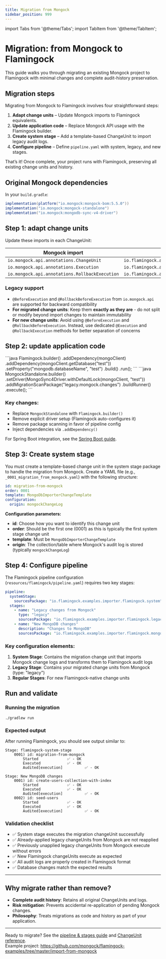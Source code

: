 ```yaml
---
title: Migration from Mongock
sidebar_position: 999
---
```

import Tabs from '@theme/Tabs';
import TabItem from '@theme/TabItem';

# Migration: from Mongock to Flamingock

This guide walks you through migrating an existing Mongock project to Flamingock with minimal changes and complete audit-history preservation.

## Migration steps

Migrating from Mongock to Flamingock involves four straightforward steps:

1. **Adapt change units** – Update Mongock imports to Flamingock equivalents.  
2. **Update application code** – Replace Mongock API usage with the Flamingock builder.  
3. **Create system stage** – Add a template-based ChangeUnit to import legacy audit logs.  
4. **Configure pipeline** – Define `pipeline.yaml` with system, legacy, and new stages.  

That’s it! Once complete, your project runs with Flamingock, preserving all existing change units and history.

## Original Mongock dependencies

In your `build.gradle`:

```groovy
implementation(platform("io.mongock:mongock-bom:5.5.0"))
implementation("io.mongock:mongock-standalone")
implementation("io.mongock:mongodb-sync-v4-driver")
```

## Step 1: adapt change units

Update these imports in each ChangeUnit:

| Mongock import                                 | Flamingock import                                 |
|------------------------------------------------|---------------------------------------------------|
| `io.mongock.api.annotations.ChangeUnit`        | `io.flamingock.api.annotations.ChangeUnit`        |
| `io.mongock.api.annotations.Execution`         | `io.flamingock.api.annotations.Execution`         |
| `io.mongock.api.annotations.RollbackExecution` | `io.flamingock.api.annotations.RollbackExecution` |

### Legacy support

- `@BeforeExecution` and `@RollbackBeforeExecution` from `io.mongock.api` are supported for backward compatibility
- **For migrated change units**: Keep them **exactly as they are** - do not split or modify beyond import changes to maintain immutability
- **For new change units**: Avoid using `@BeforeExecution` and `@RollbackBeforeExecution`. Instead, use dedicated `@Execution` and `@RollbackExecution` methods for better separation of concerns

## Step 2: update application code

<Tabs groupId="migration">
  <TabItem value="flamingock" label="Flamingock(new)" default>
```java
Flamingock.builder()
    .addDependency(mongoClient)
    .addDependency(mongoClient.getDatabase("test"))
    .setProperty("mongodb.databaseName", "test")
    .build()
    .run();
```
  </TabItem>
  <TabItem value="mongock" label="Mongock(legacy)">
```java
MongockStandalone.builder()
    .setDriver(MongoSync4Driver.withDefaultLock(mongoClient, "test"))
    .addMigrationScanPackage("legacy.mongock.changes")
    .buildRunner()
    .execute();
```
  </TabItem>
</Tabs>


### Key changes:
- Replace `MongockStandalone` with `Flamingock.builder()`
- Remove explicit driver setup (Flamingock auto-configures it)
- Remove package scanning in favor of pipeline config
- Inject dependencies via `.addDependency()`

For Spring Boot integration, see the [Spring Boot guide](springboot-integration/introduction).

## Step 3: Create system stage

You must create a template-based change unit in the system stage package to handle the migration from Mongock. Create a YAML file (e.g., `_0001_migration_from_mongock.yaml`) with the following structure:

```yaml
id: migration-from-mongock
order: 0001
template: MongoDbImporterChangeTemplate
configuration:
  origin: mongockChangeLog
```

**Configuration parameters:**
- **id**: Choose how you want to identify this change unit
- **order**: Should be the first one (0001) as this is typically the first system stage change unit
- **template**: Must be `MongoDbImporterChangeTemplate`
- **origin**: The collection/table where Mongock's audit log is stored (typically `mongockChangeLog`)

## Step 4: Configure pipeline

The Flamingock pipeline configuration (`resources/flamingock/pipeline.yaml`) requires two key stages:

```yaml
pipeline:
  systemStage:
    sourcesPackage: "io.flamingock.examples.importer.flamingock.system"
  stages:
    - name: "Legacy changes from Mongock"
      type: "legacy"
      sourcesPackage: "io.flamingock.examples.importer.flamingock.legacy"
    - name: "New MongoDB changes"
      description: "Changes to MongoDB"
      sourcesPackage: "io.flamingock.examples.importer.flamingock.mongodb"
```

### Key configuration elements:

1. **System Stage**: Contains the migration change unit that imports Mongock change logs and transforms them to Flamingock audit logs
2. **Legacy Stage**: Contains your migrated change units from Mongock (type: "legacy")
3. **Regular Stages**: For new Flamingock-native change units

## Run and validate

### Running the migration

```shell
./gradlew run
```

### Expected output

After running Flamingock, you should see output similar to:
```
Stage: flamingock-system-stage
	0001) id: migration-from-mongock 
		Started				✅ - OK
		Executed			✅ - OK
		Audited[execution]	        ✅ - OK
	
Stage: New MongoDB changes
	0001) id: create-users-collection-with-index 
		Started				✅ - OK
		Executed			✅ - OK
		Audited[execution]	        ✅ - OK
	0002) id: seed-users 
		Started				✅ - OK
		Executed			✅ - OK
		Audited[execution]	        ✅ - OK
```

### Validation checklist

- ✅ System stage executes the migration changeUnit successfully
- ✅ Already-applied legacy changeUnits from Mongock are not reapplied
- ✅ Previously unapplied legacy changeUnits from Mongock execute without errors
- ✅ New Flamingock changeUnits execute as expected
- ✅ All audit logs are properly created in Flamingock format
- ✅ Database changes match the expected results

---

## Why migrate rather than remove?

- **Complete audit history**: Retains all original ChangeUnits and logs.  
- **Risk mitigation**: Prevents accidental re-application of pending Mongock changes.  
- **Philosophy**: Treats migrations as code and history as part of your application.  

---

Ready to migrate? See the [pipeline & stages guide](client-configuration/pipeline-and-stages) and [ChangeUnit reference](change-units).  
Example project: https://github.com/mongock/flamingock-examples/tree/master/import-from-mongock
